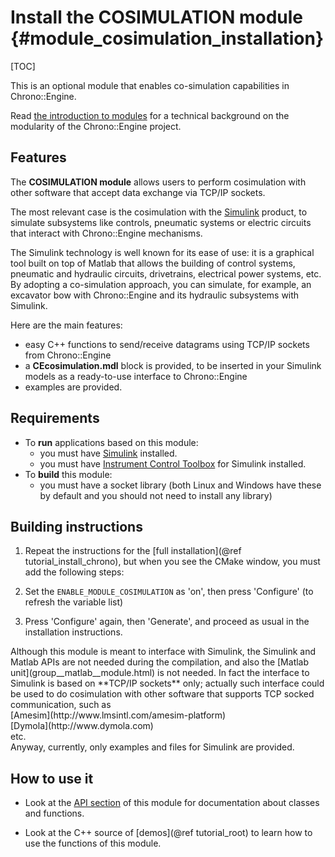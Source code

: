 Install the COSIMULATION module   {#module_cosimulation_installation}
===============================

[TOC]

This is an optional module that enables co-simulation capabilities in Chrono::Engine.

Read [the introduction to modules](modularity.html) for a technical 
background on the modularity of the Chrono::Engine project.


## Features

The **COSIMULATION module** allows users to perform cosimulation with other
software that accept data exchange via TCP/IP sockets. 

The most relevant case is the cosimulation with the
[Simulink](http://www.mathworks.com/products/simulink) product, to 
simulate subsystems like controls, pneumatic systems or electric circuits
that interact with Chrono::Engine mechanisms. 

The Simulink technology is well known for its ease of use: 
it is a graphical tool built on top of Matlab that allows the 
building of control systems, pneumatic and hydraulic circuits, 
drivetrains, electrical power systems, etc. 
By adopting a co-simulation approach, you can simulate, 
for example, an excavator bow with Chrono::Engine and 
its hydraulic subsystems with Simulink. 

Here are the main features:

- easy C++ functions to send/receive datagrams using TCP/IP sockets from Chrono::Engine
- a **CEcosimulation.mdl** block is provided, to be inserted in your Simulink models as 
  a ready-to-use interface to Chrono::Engine
- examples are provided.


## Requirements

- To **run** applications based on this module:
    - you must have [Simulink](http://www.mathworks.com/products/simulink) installed.
    - you must have [Instrument Control Toolbox](http://www.mathworks.com/products/instrument) for Simulink installed.
- To **build** this module:
    - you must have a socket library (both Linux and Windows have these by default 
	  and you should not need to install any library)


## Building instructions
   
1. Repeat the instructions for the [full installation](@ref tutorial_install_chrono), but when you see 
   the CMake window, you must add the following steps:
   
2. Set the `ENABLE_MODULE_COSIMULATION` as 'on', then press 'Configure' (to refresh the variable list) 
	 
3. Press 'Configure' again, then 'Generate', and proceed as usual in the installation instructions.

<div class="ce-info">
 Although this module is meant to interface with Simulink, 
 the Simulink and Matlab APIs are not needed during the compilation, 
 and also the [Matlab unit](group__matlab__module.html) is not needed. 
 In fact the interface to Simulink is based on **TCP/IP sockets** only; actually such interface could be 
 used to do cosimulation with other software that supports TCP socked communication, 
 such as <br>
 [Amesim](http://www.lmsintl.com/amesim-platform)  <br>
 [Dymola](http://www.dymola.com) <br>
 etc. <br>
 Anyway, currently, only examples and files for Simulink are provided.
</div>


## How to use it

- Look at the [API section](group__cosimulation__module.html) of this module for documentation about classes and functions.

- Look at the C++ source of [demos](@ref tutorial_root) to learn how to use the functions of this module.
